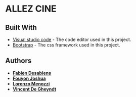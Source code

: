 # ALLEZ CINE

## Built With
* [Visual studio code](https://code.visualstudio.com/) - The code editor used in this project.
* [Bootstrap](https://getbootstrap.com) - The css framework used in this project.

## Authors

* [**Fabien Desablens**](https://github.com/Fabien-desablens)
* [**Fouyon Joshua**](https://github.com/fouyonjoshua)
* [**Lorenzo Menozzi**](https://github.com/Menozzilorenzo)
* [**Vincent De Gheyndt**](https://github.com/vincentdegheyndt)
